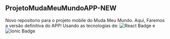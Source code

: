 ## ProjetoMudaMeuMundoAPP-NEW
Novo repositorio para o projeto mobile do Muda Meu Mundo.
Aqui, Faremos a versão definitiva do APP! Usando as tecnologias de:
![React Badge](https://img.shields.io/badge/React-20232A?style=for-the-badge&logo=react&logoColor=61DAFB) 
e 
![Ionic Badge](https://img.shields.io/badge/Ionic-3880FF?style=for-the-badge&logo=ionic&logoColor=white)
